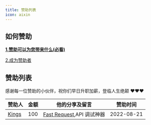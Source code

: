 ```yaml
---
title: 赞助列表
icon: aixin
---
```


## 如何赞助

[**1.赞助可以为您带来什么(必看)**](./sponsor.md#优势)

[2.成为赞助者](./sponsor.md#我要赞助)

## 赞助列表

感谢每一位赞助的小伙伴，祝你们早日升职加薪，登临人生绝颠 ❤️❤️❤️

| 赞助人                                        | 金额 | 他的分享及留言                                                     | 赞助时间   |
| --------------------------------------------- | ---- | ------------------------------------------------------------------ | ---------- |
| [Kings](https://space.bilibili.com/370110042) | 100  | [Fast Request](https://dromara.gitee.io/fast-request),API 调试神器 | 2022-08-21 |
